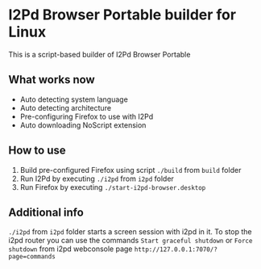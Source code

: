 I2Pd Browser Portable builder for Linux
=====
This is a script-based builder of I2Pd Browser Portable

What works now
-----
* Auto detecting system language
* Auto detecting architecture
* Pre-configuring Firefox to use with I2Pd
* Auto downloading NoScript extension

How to use
-----
1. Build pre-configured Firefox using script `./build` from `build` folder
2. Run I2Pd by executing `./i2pd` from `i2pd` folder
3. Run Firefox by executing `./start-i2pd-browser.desktop`

Additional info
-----
`./i2pd` from `i2pd` folder starts a screen session with i2pd in it.
To stop the i2pd router you can use the commands `Start graceful shutdown` or `Force shutdown`
from i2pd webconsole page `http://127.0.0.1:7070/?page=commands`

